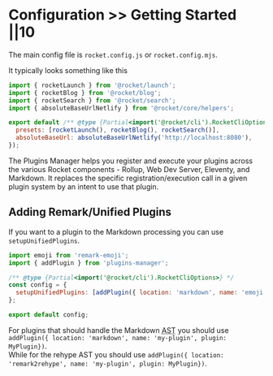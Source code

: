 # Configuration >> Getting Started ||10

The main config file is `rocket.config.js` or `rocket.config.mjs`.

It typically looks something like this

```js
import { rocketLaunch } from '@rocket/launch';
import { rocketBlog } from '@rocket/blog';
import { rocketSearch } from '@rocket/search';
import { absoluteBaseUrlNetlify } from '@rocket/core/helpers';

export default /** @type {Partial<import('@rocket/cli').RocketCliOptions>} */ ({
  presets: [rocketLaunch(), rocketBlog(), rocketSearch()],
  absoluteBaseUrl: absoluteBaseUrlNetlify('http://localhost:8080'),
});
```

The Plugins Manager helps you register and execute your plugins across the various Rocket components - Rollup, Web Dev Server, Eleventy, and Markdown. It replaces the specific registration/execution call in a given plugin system by an intent to use that plugin.

## Adding Remark/Unified Plugins

If you want to a plugin to the Markdown processing you can use `setupUnifiedPlugins`.

```js
import emoji from 'remark-emoji';
import { addPlugin } from 'plugins-manager';

/** @type {Partial<import('@rocket/cli').RocketCliOptions>} */
const config = {
  setupUnifiedPlugins: [addPlugin({ location: 'markdown', name: 'emoji', plugin: emoji })],
};

export default config;
```

For plugins that should handle the Markdown <abbr title="Abstract Syntax Tree">AST</abbr> you should use `addPlugin({ location: 'markdown', name: 'my-plugin', plugin: MyPlugin})`. <br>
While for the rehype AST you should use `addPlugin({ location: 'remark2rehype', name: 'my-plugin', plugin: MyPlugin})`.
